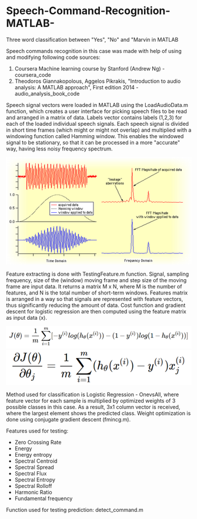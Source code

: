 # Speech-Command-Recognition-MATLAB-


Three word classification between "Yes", "No" and "Marvin in MATLAB

Speech commands recognition in this case was made with help of using and modifying following code sources:
  1. Coursera Machine learning course by Stanford (Andrew Ng) - coursera_code
  2. Theodoros Giannakopolous, Aggelos Pikrakis, "Introduction to audio analysis: A MATLAB approach", First edition 2014 - audio_analysis_book_code
  
 Speech signal vectors were loaded in MATLAB using the LoadAudioData.m function, which creates a user interface for picking speech files to be read and arranged in a matrix of data.
Labels vector contains labels (1,2,3) for each of the loaded individual speech signals.
Each speech signal is divided in short time frames (which might or might not overlap) and multiplied with a windowing function called Hamming window. This enables the windowed signal to be stationary, so that it can be processed in a more "accurate" way, having less noisy frequency spectrum.

![](images/hanning.png)

Feature extracting is done with TestingFeature.m function. Signal, sampling frequency, size of the (window) moving frame and step size of the moving frame are input data. It returns a matrix M x N, where M is the number of features, and N is the total number of short-term windows.
Features matrix is arranged in a way so that signals are represented with feature vectors, thus significantly reducing the amount of data. Cost function and gradient descent for logistic regression are then computed using the feature matrix as input data (x).

![](images/cost.png)
![](images/gradient.png)

Method used for classification is Logistic Regression - OnevsAll, where feature vector for each sample is multiplied by optimized weights of 3 possible classes in this case. As a result, 3x1 column vector is received, where the largest element shows the predicted class. Weight optimization is done using conjugate gradient descent (fmincg.m). 

  
  Features used for testing:
  - Zero Crossing Rate
  - Energy
  - Energy entropy
  - Spectral Centroid
  - Spectral Spread
  - Spectral Flux
  - Spectral Entropy
  - Spectral Rolloff
  - Harmonic Ratio
  - Fundamental frequency
  
 
Function used for testing prediction: detect_command.m
